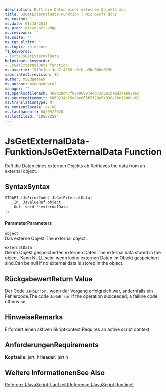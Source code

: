 ```yaml
---
description: Ruft die Daten eines externen Objekts ab.
title: JsGetExternalData-Funktion | Microsoft docs
ms.custom: ''
ms.date: 01/18/2017
ms.prod: microsoft-edge
ms.reviewer: ''
ms.suite: ''
ms.tgt_pltfrm: ''
ms.topic: reference
f1_keywords:
- jsrt/JsGetExternalData
helpviewer_keywords:
- JsGetExternalData function
ms.assetid: 1919e1da-3ea7-4269-a5fb-a3be06bd029b
caps.latest.revision: 12
author: MSEdgeTeam
ms.author: msedgedevrel
manager: ''
ms.openlocfilehash: 469d28d47f89b06897e4b72d081baad34eb92a6c
ms.sourcegitcommit: 6860234c25a8be863b7f29a54838e78e120dbb62
ms.translationtype: MT
ms.contentlocale: de-DE
ms.lasthandoff: 04/09/2020
ms.locfileid: "10567259"
---
```

# <span data-ttu-id="e6d60-103">JsGetExternalData-Funktion</span><span class="sxs-lookup"><span data-stu-id="e6d60-103">JsGetExternalData Function</span></span>
<span data-ttu-id="e6d60-104">Ruft die Daten eines externen Objekts ab.</span><span class="sxs-lookup"><span data-stu-id="e6d60-104">Retrieves the data from an external object.</span></span>  
  
## <span data-ttu-id="e6d60-105">Syntax</span><span class="sxs-lookup"><span data-stu-id="e6d60-105">Syntax</span></span>  
  
```cpp  
STDAPI_(JsErrorCode) JsGetExternalData(  
   _In_ JsValueRef object,  
   _Out_ void **externalData  
);  
```  
  
#### <span data-ttu-id="e6d60-106">Parameter</span><span class="sxs-lookup"><span data-stu-id="e6d60-106">Parameters</span></span>  
 `object`  
 <span data-ttu-id="e6d60-107">Das externe Objekt.</span><span class="sxs-lookup"><span data-stu-id="e6d60-107">The external object.</span></span>  
  
 `externalData`  
 <span data-ttu-id="e6d60-108">Die im Objekt gespeicherten externen Daten.</span><span class="sxs-lookup"><span data-stu-id="e6d60-108">The external data stored in the object.</span></span> <span data-ttu-id="e6d60-109">Kann NULL sein, wenn keine externen Daten im Objekt gespeichert sind.</span><span class="sxs-lookup"><span data-stu-id="e6d60-109">Can be null if no external data is stored in the object.</span></span>  
  
## <span data-ttu-id="e6d60-110">Rückgabewert</span><span class="sxs-lookup"><span data-stu-id="e6d60-110">Return Value</span></span>  
 <span data-ttu-id="e6d60-111">Der Code `JsNoError` , wenn der Vorgang erfolgreich war, andernfalls ein Fehlercode.</span><span class="sxs-lookup"><span data-stu-id="e6d60-111">The code `JsNoError` if the operation succeeded, a failure code otherwise.</span></span>  
  
## <span data-ttu-id="e6d60-112">Hinweise</span><span class="sxs-lookup"><span data-stu-id="e6d60-112">Remarks</span></span>  
 <span data-ttu-id="e6d60-113">Erfordert einen aktiven Skriptkontext.</span><span class="sxs-lookup"><span data-stu-id="e6d60-113">Requires an active script context.</span></span>  
  
## <span data-ttu-id="e6d60-114">Anforderungen</span><span class="sxs-lookup"><span data-stu-id="e6d60-114">Requirements</span></span>  
 <span data-ttu-id="e6d60-115">**Kopfzeile:** jsrt. h</span><span class="sxs-lookup"><span data-stu-id="e6d60-115">**Header:** jsrt.h</span></span>  
  
## <span data-ttu-id="e6d60-116">Weitere Informationen</span><span class="sxs-lookup"><span data-stu-id="e6d60-116">See Also</span></span>  
 [<span data-ttu-id="e6d60-117">Referenz (JavaScript-Laufzeit)</span><span class="sxs-lookup"><span data-stu-id="e6d60-117">Reference (JavaScript Runtime)</span></span>](../chakra-hosting/reference-javascript-runtime.md)